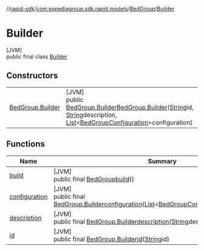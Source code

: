 //[rapid-sdk](../../../../index.md)/[com.expediagroup.sdk.rapid.models](../../index.md)/[BedGroup](../index.md)/[Builder](index.md)

# Builder

[JVM]\
public final class [Builder](index.md)

## Constructors

| | |
|---|---|
| [BedGroup.Builder](-bed-group.-builder.md) | [JVM]<br>public [BedGroup.Builder](index.md)[BedGroup.Builder](-bed-group.-builder.md)([String](https://docs.oracle.com/javase/8/docs/api/java/lang/String.html)id, [String](https://docs.oracle.com/javase/8/docs/api/java/lang/String.html)description, [List](https://docs.oracle.com/javase/8/docs/api/java/util/List.html)&lt;[BedGroupConfiguration](../../-bed-group-configuration/index.md)&gt;configuration) |

## Functions

| Name | Summary |
|---|---|
| [build](build.md) | [JVM]<br>public final [BedGroup](../index.md)[build](build.md)() |
| [configuration](configuration.md) | [JVM]<br>public final [BedGroup.Builder](index.md)[configuration](configuration.md)([List](https://docs.oracle.com/javase/8/docs/api/java/util/List.html)&lt;[BedGroupConfiguration](../../-bed-group-configuration/index.md)&gt;configuration) |
| [description](description.md) | [JVM]<br>public final [BedGroup.Builder](index.md)[description](description.md)([String](https://docs.oracle.com/javase/8/docs/api/java/lang/String.html)description) |
| [id](id.md) | [JVM]<br>public final [BedGroup.Builder](index.md)[id](id.md)([String](https://docs.oracle.com/javase/8/docs/api/java/lang/String.html)id) |
